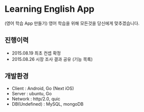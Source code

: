 # Learning English App

(영어 학습 App 만들기) 영어 학습을 위해 모든것을 당신에게 맞추겠습니다.

## 진행이력
- 2015.08.19 최초 컨셉 확정
- 2015.08.26 시장 조사 결과 공유 (기능 목록)

## 개발환경
- Client : Android, Go (Next iOS)
- Server : ubuntu, Go
- Network : http/2.0, quic
- DB(Undefined) : MySQL, mongoDB
